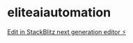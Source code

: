 # eliteaiautomation

[Edit in StackBlitz next generation editor ⚡️](https://stackblitz.com/~/github.com/Lassi87/eliteaiautomation)